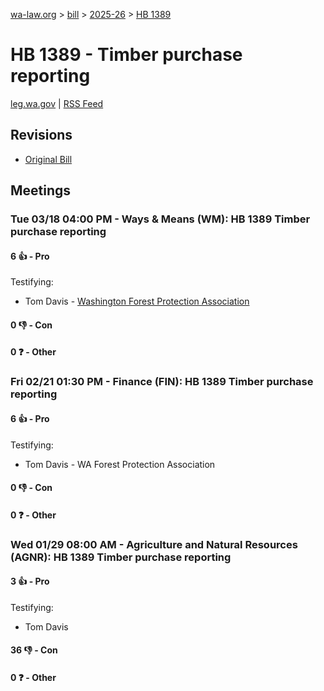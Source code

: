 [wa-law.org](/) > [bill](/bill/) > [2025-26](/bill/2025-26/) > [HB 1389](/bill/2025-26/hb/1389/)

# HB 1389 - Timber purchase reporting
[leg.wa.gov](https://app.leg.wa.gov/billsummary?BillNumber=1389&Year=2025&Initiative=false) | [RSS Feed](./rss.xml)

## Revisions
* [Original Bill](1/)

## Meetings
### Tue 03/18 04:00 PM - Ways & Means (WM): HB 1389 Timber purchase reporting
#### 6 👍 - Pro
Testifying:
* Tom Davis - [Washington Forest Protection Association](/org/washington_forest_protection_association/)

#### 0 👎 - Con

#### 0 ❓ - Other

### Fri 02/21 01:30 PM - Finance (FIN): HB 1389 Timber purchase reporting
#### 6 👍 - Pro
Testifying:
* Tom Davis - WA Forest Protection Association

#### 0 👎 - Con

#### 0 ❓ - Other

### Wed 01/29 08:00 AM - Agriculture and Natural Resources (AGNR): HB 1389 Timber purchase reporting
#### 3 👍 - Pro
Testifying:
* Tom Davis

#### 36 👎 - Con

#### 0 ❓ - Other
